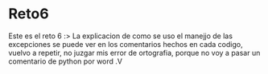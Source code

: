 # Reto6
Este es el reto 6 :>
La explicacion de como se uso el manejjo de las excepciones se puede ver en los comentarios hechos en cada codigo, vuelvo a repetir, no juzgar mis error de ortografia, porque no voy a pasar un comentario de python por word .V
